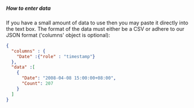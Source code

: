 ##### How to enter data
If you have a small amount of data to use then you may paste it directly into the text box. The format of the data must either be a CSV or adhere to our JSON format ('columns' object is optional):

``` json
{
  "columns" : {
    "Date" :{"role" : "timestamp"}
  },
  "data" :[
    {
      "Date": "2008-04-08 15:00:00+08:00",
      "Count": 207
    }
  ]
}
```